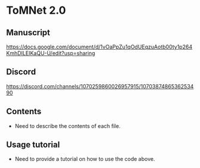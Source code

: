 # ToMNet 2.0

## Manuscript
https://docs.google.com/document/d/1vOaPpZu1qOdUEqzuAotb00ty1p264KmhDILEIKaQU-U/edit?usp=sharing


## Discord
https://discord.com/channels/1070259860026957915/1070387486536253490


## Contents
- Need to describe the contents of each file.

## Usage tutorial
- Need to provide a tutorial on how to use the code above.
